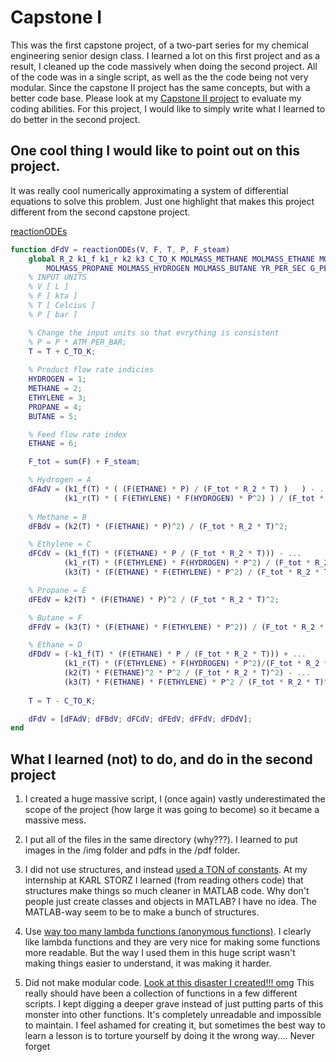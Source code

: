 # Capstone I 

This was the first capstone project, of a two-part series for my chemical engineering senior design class. I learned a lot on this first project and as a result, I cleaned up the code massively when doing the second project. All of the code was in a single script, as well as the the code being not very modular. Since the capstone II project has the same concepts, but with a better code base. Please look at my [Capstone II project](https://github.com/wesleyZero/capstone_II/tree/main) to evaluate my coding abilities. For this project, I would like to simply write what I learned to do better in the second project. 

## One cool thing I would like to point out on this project. 

It was really cool numerically approximating a system of differential equations to solve this problem. Just one highlight that makes this project different from the second capstone project. 

[reactionODEs](https://github.com/wesleyZero/ChE_Capstone/blob/newBranch/Level3.m#L1404-L1456)
```matlab
function dFdV = reactionODEs(V, F, T, P, F_steam)
	global R_2 k1_f k1_r k2 k3 C_TO_K MOLMASS_METHANE MOLMASS_ETHANE MOLMASS_ETHYLENE ... 
		MOLMASS_PROPANE MOLMASS_HYDROGEN MOLMASS_BUTANE YR_PER_SEC G_PER_KT SEC_PER_YR KT_PER_G
	% INPUT UNITS 
	% V [ L ]
	% F [ kta ]
	% T [ Celcius ]
	% P [ bar ]

	% Change the input units so that evrything is consistent
	% P = P * ATM_PER_BAR;
	T = T + C_TO_K;
	
	% Product flow rate indicies 
	HYDROGEN = 1;
	METHANE = 2;
	ETHYLENE = 3;
	PROPANE = 4;
	BUTANE = 5;

	% Feed flow rate index
	ETHANE = 6;

	F_tot = sum(F) + F_steam;

	% Hydrogen = A
	dFAdV = (k1_f(T) * ( (F(ETHANE) * P) / (F_tot * R_2 * T) )   ) - ...
			(k1_r(T) * ( F(ETHYLENE) * F(HYDROGEN) * P^2) ) / (F_tot * R_2 * T)^2;
	
	% Methane = B
	dFBdV = (k2(T) * (F(ETHANE) * P)^2) / (F_tot * R_2 * T)^2;

	% Ethylene = C
	dFCdV = (k1_f(T) * (F(ETHANE) * P / (F_tot * R_2 * T))) - ...
			(k1_r(T) * (F(ETHYLENE) * F(HYDROGEN) * P^2) / (F_tot * R_2 * T)^2) - ...
			(k3(T) * (F(ETHANE) * F(ETHYLENE) * P^2) / (F_tot * R_2 * T)^2);

	% Propane = E
	dFEdV = k2(T) * (F(ETHANE) * P)^2 / (F_tot * R_2 * T)^2;

	% Butane = F
	dFFdV = (k3(T) * (F(ETHANE) * F(ETHYLENE) * P^2)) / (F_tot * R_2 * T)^2;

	% Ethane = D
	dFDdV = (-k1_f(T) * (F(ETHANE) * P / (F_tot * R_2 * T))) + ...
			(k1_r(T) * (F(ETHYLENE) * F(HYDROGEN) * P^2)/(F_tot * R_2 * T)^2) - ...
			(k2(T) * F(ETHANE)^2 * P^2 / (F_tot * R_2 * T)^2) - ...
			(k3(T) * F(ETHANE) * F(ETHYLENE) * P^2 / (F_tot * R_2 * T)^2);
	
	T = T - C_TO_K;

	dFdV = [dFAdV; dFBdV; dFCdV; dFEdV; dFFdV; dFDdV];
end
```



## What I learned (not) to do, and do in the second project 

1. I created a huge massive script, I (once again) vastly underestimated the scope of the project (how large it was going to become) so it became a massive mess. 

2. I put all of the files in the same directory (why???). I learned to put images in the /img folder and pdfs in the /pdf folder.

3. I did not use structures, and instead [used a TON of constants](https://github.com/wesleyZero/ChE_Capstone/blob/newBranch/Level3.m#L58-L370). At my internship at KARL STORZ I learned (from reading others code) that structures make things so much cleaner in MATLAB code. Why don't people just create classes and objects in MATLAB? I have no idea. The MATLAB-way seem to be to make a bunch of structures. 

4. Use [way too many lambda functions (anonymous functions)](https://github.com/wesleyZero/ChE_Capstone/blob/newBranch/Level3.m#L372-L444). I clearly like lambda functions and they are very nice for making some functions more readable. But the way I used them in this huge script wasn't making things easier to understand, it was making it harder. 

5. Did not make modular code. [Look at this disaster I created!!! omg](https://github.com/wesleyZero/ChE_Capstone/blob/newBranch/Level3.m#L640-L1110) This really should have been a collection of functions in a few different scripts. I kept digging a deeper grave instead of just putting parts of this monster into other functions. It's completely unreadable and impossible to maintain. I feel ashamed for creating it, but sometimes the best way to learn a lesson is to torture yourself by doing it the wrong way.... Never forget
